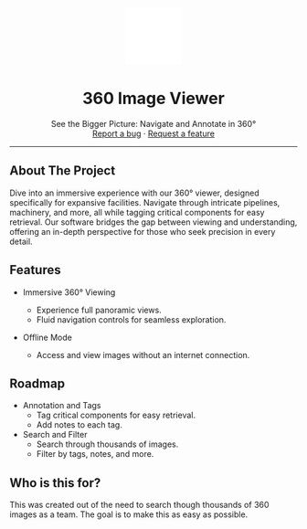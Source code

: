 <div align="center">
    <img src="assets/images/inverted_3d.png" alt="alt text" width="100">
    <h1>360 Image Viewer</h1>
</div>

<p align="center">
    See the Bigger Picture: Navigate and Annotate in 360°
    <br />
    <a href="https://github.com/quentinsteinke/360_Image_Viewer/issues">Report a bug</a>
    ·
    <a href="https://github.com/quentinsteinke/360_Image_Viewer/issues">Request a feature</a>
</p>

---
## About The Project
Dive into an immersive experience with our 360° viewer, designed specifically for expansive facilities. Navigate through intricate pipelines, machinery, and more, all while tagging critical components for easy retrieval. Our software bridges the gap between viewing and understanding, offering an in-depth perspective for those who seek precision in every detail.

## Features
- Immersive 360° Viewing
    - Experience full panoramic views.
    - Fluid navigation controls for seamless exploration.

- Offline Mode
    - Access and view images without an internet connection.

## Roadmap
- Annotation and Tags
    - Tag critical components for easy retrieval.
    - Add notes to each tag.
- Search and Filter
    - Search through thousands of images.
    - Filter by tags, notes, and more.

## Who is this for?
This was created out of the need to search though thousands of 360 images as a team. The goal is to make this as easy as possible.
